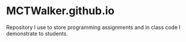 # MCTWalker.github.io
Repository I use to store programming assignments and in class code I demonstrate to students.
